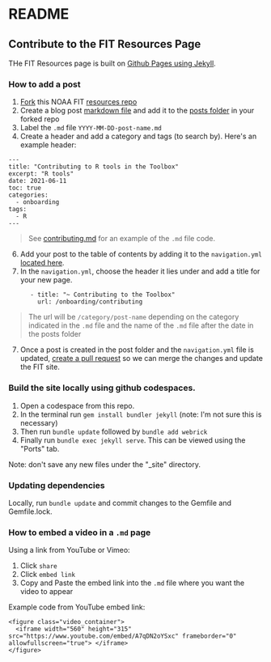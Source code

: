 # README

## Contribute to the FIT Resources Page

THe FIT Resources page is built on [Github Pages using Jekyll](https://docs.github.com/en/pages/setting-up-a-github-pages-site-with-jekyll/about-github-pages-and-jekyll).

### How to add a post 
1. [Fork](https://docs.github.com/en/github/getting-started-with-github/quickstart/fork-a-repo) this NOAA FIT [resources repo](https://github.com/noaa-fisheries-integrated-toolbox/resources)
2. Create a blog post [markdown file](https://guides.github.com/features/mastering-markdown/) and add it to the [posts folder](https://github.com/noaa-fisheries-integrated-toolbox/resources/tree/master/_posts) in your forked repo
3. Label the `.md` file `YYYY-MM-DD-post-name.md`
4. Create a header and add a category and tags (to search by). Here's an example header: 

```
---
title: "Contributing to R tools in the Toolbox"
excerpt: "R tools"
date: 2021-06-11
toc: true
categories:
  - onboarding
tags:
  - R
---
```

> See [contributing.md](https://raw.githubusercontent.com/noaa-fisheries-integrated-toolbox/resources/master/_posts/2021-06-11-contributing.md) for an example of the `.md` file code.
6. Add your post to the table of contents by adding it to the `navigation.yml` [located here](https://github.com/noaa-fisheries-integrated-toolbox/resources/blob/master/_data/navigation.yml).
7. In the `navigation.yml`, choose the header it lies under and add a title for your new page.

```
      - title: "~ Contributing to the Toolbox"
        url: /onboarding/contributing    
```
> The url will be `/category/post-name` depending on the category indicated in the `.md` file and the name of the `.md` file after the date in the posts folder
7. Once a post is created in the post folder and the `navigation.yml` file is updated, [create a pull request](https://docs.github.com/en/github/collaborating-with-pull-requests/proposing-changes-to-your-work-with-pull-requests/creating-a-pull-request) so we can merge the changes and update the FIT site.

### Build the site locally using github codespaces.

1. Open a codespace from this repo.
2. In the terminal run `gem install bundler jekyll` (note: I'm not sure this is necessary)
3. Then run `bundle update` followed by `bundle add webrick`
4. Finally run `bundle exec jekyll serve`. This can be viewed using the "Ports" tab.

Note: don't save any new files under the "_site" directory.

### Updating dependencies
Locally, run `bundle update` and commit changes to the Gemfile and Gemfile.lock.
 
### How to embed a video in a `.md` page
Using a link from YouTube or Vimeo:
1. Click `share`
2. Click `embed link`
3. Copy and Paste the embed link into the `.md` file where you want the video to appear

Example code from YouTube embed link:
```
<figure class="video_container">
  <iframe width="560" height="315" src="https://www.youtube.com/embed/A7qDN2oYSxc" frameborder="0" allowfullscreen="true"> </iframe>
</figure>
```
